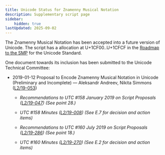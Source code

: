 ```yaml
---
title: Unicode Status for Znamenny Musical Notation
description: Supplementary script page
sidebar:
    hidden: true
lastUpdated: 2025-09-02
---
```


The Znamenny Musical Notation has been accepted into a future version of Unicode. The script has a allocation at U+1CF00..U+1CFCF in the [Roadmap to the SMP](http://www.unicode.org/roadmaps/smp/) for the Unicode Standard.

[comment]: # (end of intro)

[comment]: # (start of blocks)



[comment]: # (end of blocks)

[comment]: # (start of chars)



[comment]: # (end of chars)

[comment]: # (start of rest)

One document towards its inclusion has been submitted to the Unicode Technical Committee:

- 2019-01-12 Proposal to Encode Znamenny Musical Notation in Unicode (Preliminary and Incomplete) — Aleksandr Andreev, Nikita Simmons ([L2/19-053](http://www.unicode.org/cgi-bin/GetMatchingDocs.pl?L2/19-053))

  - _Recommendations to UTC #158 January 2019 on Script Proposals ([L2/19-047](https://www.unicode.org/L2/L2019/19047-script-adhoc-recs.pdf)) (See point 28.)_

  - _UTC #158 Minutes ([L2/19-008](https://www.unicode.org/L2/L2019/19008.htm)) (See E.7 for decision and action items)_

  - _Recommendations to UTC #160 July 2019 on Script Proposals ([L2/19-286](https://www.unicode.org/L2/L2019/19286-script-recs.pdf)) (See point 18.)_

  - _UTC #160 Minutes ([L2/19-270](https://www.unicode.org/L2/L2019/19270.htm)) (See E.2 for decision and action items)_
